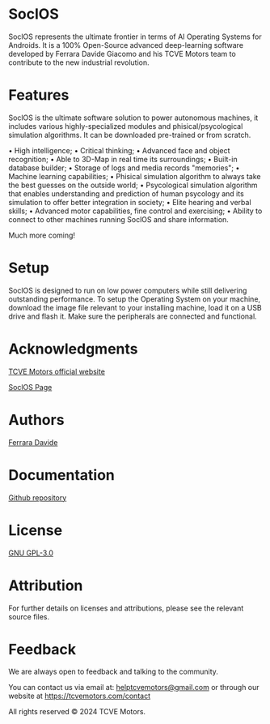 # SoclOS 
SoclOS represents the ultimate frontier in terms of AI Operating Systems for Androids. It is a 100% Open-Source advanced deep-learning software developed by Ferrara Davide Giacomo and his TCVE Motors team to contribute to the new industrial revolution.

# Features
SoclOS is the ultimate software solution to power autonomous machines, it includes various highly-specialized modules and phisical/psycological simulation algorithms. It can be downloaded pre-trained or from scratch.

• High intelligence;
• Critical thinking;
• Advanced face and object recognition;
• Able to 3D-Map in real time its surroundings;
• Built-in database builder;
• Storage of logs and media records "memories";
• Machine learning capabilities;
• Phisical simulation algorithm to always take the best guesses on the outside world;
• Psycological simulation algorithm that enables understanding and prediction of human psycology and its simulation to offer better integration in society;
• Elite hearing and verbal skills;
• Advanced motor capabilities, fine control and exercising;
• Ability to connect to other machines running SoclOS and share information.

Much more coming!



# Setup
SoclOS is designed to run on low power computers while still delivering outstanding performance.
To setup the Operating System on your machine, download the image file relevant to your installing machine, load it on a USB drive and flash it.
Make sure the peripherals are connected and functional.

# Acknowledgments
[TCVE Motors official website]( https://tcvemotors.com/ )

[SoclOS Page](https://tcvemotors.com/projects/404)
# Authors
[Ferrara Davide]( https://github.com/FerraraDavideG )
# Documentation
[Github repository](https://github.com/TCVE-Motors/SoclOS)

# License
[GNU GPL-3.0](https://www.gnu.org/licenses/gpl-3.0.html#license-text)

# Attribution
For further details on licenses and attributions, please see the relevant source files.

# Feedback
We are always open to feedback and talking to the community.

You can contact us via email at: helptcvemotors@gmail.com or through our website at https://tcvemotors.com/contact

All rights reserved © 2024 TCVE Motors.
